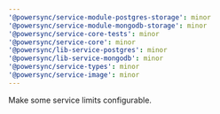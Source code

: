 ```yaml
---
'@powersync/service-module-postgres-storage': minor
'@powersync/service-module-mongodb-storage': minor
'@powersync/service-core-tests': minor
'@powersync/service-core': minor
'@powersync/lib-service-postgres': minor
'@powersync/lib-service-mongodb': minor
'@powersync/service-types': minor
'@powersync/service-image': minor
---
```


Make some service limits configurable.
